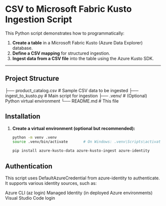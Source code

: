 # CSV to Microsoft Fabric Kusto Ingestion Script

This Python script demonstrates how to programmatically:

1. **Create a table** in a Microsoft Fabric Kusto (Azure Data Explorer) database.
2. **Define a CSV mapping** for structured ingestion.
3. **Ingest data from a CSV file** into the table using the Azure Kusto SDK.

---

##  Project Structure
├── product_catalog.csv # Sample CSV data to be ingested
├── ingest_to_kusto.py # Main script for ingestion
├── .venv/ # (Optional) Python virtual environment
└── README.md # This file

## Installation

1. **Create a virtual environment (optional but recommended):**
   ```bash
   python -m venv .venv
   source .venv/bin/activate       # On Windows: .venv\Scripts\activate

   pip install azure-kusto-data azure-kusto-ingest azure-identity
## Authentication
This script uses DefaultAzureCredential from azure-identity to authenticate. It supports various identity sources, such as:

Azure CLI (az login)
Managed Identity (in deployed Azure environments)
Visual Studio Code login
